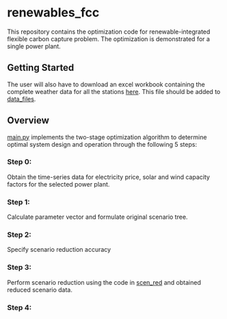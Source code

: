 # renewables_fcc
This repository contains the optimization code for renewable-integrated flexible carbon capture problem. The optimization is demonstrated for a single power plant.

## Getting Started
The user will also have to download an excel workbook containing the complete weather data for all the stations [here](https://drive.google.com/file/d/19mJfep-_1xcI2yZVngkCkjf7cvUXjYLh/view?usp=sharing). This file should be added to [data_files](data_files).

## Overview
[main.py](main.py) implements the two-stage optimization algorithm to determine optimal system design and operation through the following 5 steps:

### Step 0: 
Obtain the time-series data for electricity price, solar and wind capacity factors for the selected power plant.

### Step 1:
Calculate parameter vector and formulate original scenario tree.

### Step 2: 
Specify scenario reduction accuracy

### Step 3:
Perform scenario reduction using the code in [scen_red](scen_red) and obtained reduced scenario data.

### Step 4:

